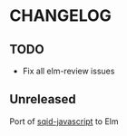 # CHANGELOG

## TODO

- Fix all elm-review issues

## Unreleased

Port of [sqid-javascript](https://github.com/sqids/sqids-javascript/tree/94d69d1205849ca0a229346b435644b0cf38a574) to Elm
